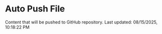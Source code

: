 # Auto Push File

Content that will be pushed to GitHub repository.
Last updated: 08/15/2025, 10:18:22 PM